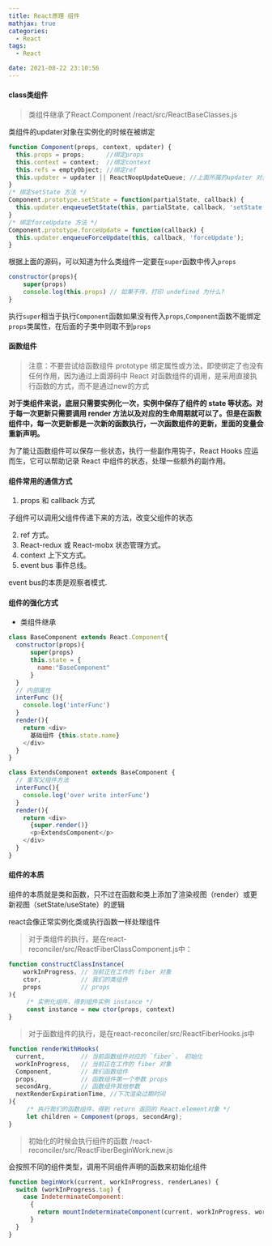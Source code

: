 ```yaml
---
title: React原理 组件
mathjax: true
categories:
  - React
tags:
  - React

date: 2021-08-22 23:10:56
---
```


#### class类组件

> 类组件继承了React.Component /react/src/ReactBaseClasses.js

类组件的updater对象在实例化的时候在被绑定

```javascript
function Component(props, context, updater) {
  this.props = props;      //绑定props
  this.context = context;  //绑定context
  this.refs = emptyObject; //绑定ref
  this.updater = updater || ReactNoopUpdateQueue; //上面所属的updater 对象
}
/* 绑定setState 方法 */
Component.prototype.setState = function(partialState, callback) {
  this.updater.enqueueSetState(this, partialState, callback, 'setState');
}
/* 绑定forceUpdate 方法 */
Component.prototype.forceUpdate = function(callback) {
  this.updater.enqueueForceUpdate(this, callback, 'forceUpdate');
}
```

根据上面的源码，可以知道为什么类组件一定要在`super`函数中传入`props`

```javascript
constructor(props){
    super(props)
    console.log(this.props) // 如果不传，打印 undefined 为什么?
}
```

执行`super`相当于执行`Component`函数如果没有传入`props`,`Component`函数不能绑定`props`类属性，在后面的子类中则取不到`props`

#### 函数组件

> 注意：不要尝试给函数组件 prototype 绑定属性或方法，即使绑定了也没有任何作用，因为通过上面源码中 React 对函数组件的调用，是采用直接执行函数的方式，而不是通过new的方式

**对于类组件来说，底层只需要实例化一次，实例中保存了组件的 state 等状态。对于每一次更新只需要调用 render 方法以及对应的生命周期就可以了。但是在函数组件中，每一次更新都是一次新的函数执行，一次函数组件的更新，里面的变量会重新声明。**

为了能让函数组件可以保存一些状态，执行一些副作用钩子，React Hooks 应运而生，它可以帮助记录 React 中组件的状态，处理一些额外的副作用。

#### 组件常用的通信方式

1. props 和 callback 方式

子组件可以调用父组件传递下来的方法，改变父组件的状态

2. ref 方式。
3. React-redux 或 React-mobx 状态管理方式。
4. context 上下文方式。
5. event bus 事件总线。

event bus的本质是观察者模式.

#### 组件的强化方式

+ 类组件继承

```javascript
class BaseComponent extends React.Component{
  constructor(props){
      super(props)
      this.state = {
        name:"BaseComponent"
      }
  }
  // 内部属性
  interFunc (){
    console.log('interFunc')
  }
  render(){
    return <div>
      基础组件 {this.state.name}
    </div>
  }
}

class ExtendsComponent extends BaseComponent {
  // 重写父组件方法 
  interFunc(){
    console.log('over write interFunc')
  }
  render(){
    return <div>
      {super.render()}
      <p>ExtendsComponent</p>
    </div>
  }
}
```

#### 组件的本质

组件的本质就是类和函数，只不过在函数和类上添加了渲染视图（render）或更新视图（setState/useState）的逻辑

react会像正常实例化类或执行函数一样处理组件

> 对于类组件的执行，是在react-reconciler/src/ReactFiberClassComponent.js中：

```javascript
function constructClassInstance(
    workInProgress, // 当前正在工作的 fiber 对象
    ctor,           // 我们的类组件
    props           // props 
){
     /* 实例化组件，得到组件实例 instance */
     const instance = new ctor(props, context)
}
```

> 对于函数组件的执行，是在react-reconciler/src/ReactFiberHooks.js中

```javascript
function renderWithHooks(
  current,          // 当前函数组件对应的 `fiber`， 初始化
  workInProgress,   // 当前正在工作的 fiber 对象
  Component,        // 我们函数组件
  props,            // 函数组件第一个参数 props
  secondArg,        // 函数组件其他参数
  nextRenderExpirationTime, //下次渲染过期时间
){
     /* 执行我们的函数组件，得到 return 返回的 React.element对象 */
     let children = Component(props, secondArg);
}
```

> 初始化的时候会执行组件的函数  /react-reconciler/src/ReactFiberBeginWork.new.js

会按照不同的组件类型，调用不同组件声明的函数来初始化组件

```javascript
function beginWork(current, workInProgress, renderLanes) {
  switch (workInProgress.tag) {
    case IndeterminateComponent:
      {
        return mountIndeterminateComponent(current, workInProgress, workInProgress.type, renderLanes);
      }
  }
}
```

